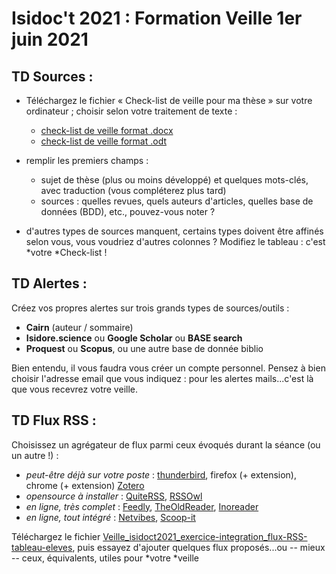 # Isidoc't 2021 : Formation Veille 1er juin 2021

## TD Sources :

-   Téléchargez le fichier « Check-list de veille pour ma thèse » sur votre ordinateur ; choisir selon votre traitement de texte :

    -   [check-list de veille format .docx](https://github.com/amarois/Formation_Veille/blob/main/Isidoct-Veille_2022_Ma-FIche-de-Veille_session-janv_2022.docx)
    -   [check-list de veille format .odt](https://github.com/amarois/Formation_Veille/blob/main/Isidoct-Veille_2022_Ma-FIche-de-Veille_session-janv_2022.odt)

-   remplir les premiers champs :

    -   sujet de thèse (plus ou moins développé) et quelques mots-clés, avec traduction (vous compléterez plus tard)
    -   sources : quelles revues, quels auteurs d'articles, quelles base de données (BDD), etc., pouvez-vous noter ?

-   d'autres types de sources manquent, certains types doivent être affinés selon vous, vous voudriez d'autres colonnes ? Modifiez le tableau : c'est *votre *Check-list !

## TD Alertes :

Créez vos propres alertes sur trois grands types de sources/outils :

-   **Cairn** (auteur / sommaire)
-   **Isidore.science** ou **Google Scholar** ou **BASE search**
-   **Proquest** ou **Scopus**, ou une autre base de donnée biblio

Bien entendu, il vous faudra vous créer un compte personnel. Pensez à bien choisir l'adresse email que vous indiquez : pour les alertes mails\...c'est là que vous recevrez votre veille.

## TD Flux RSS : 

Choisissez un agrégateur de flux parmi ceux évoqués durant la séance (ou un autre !) :

-   *peut-être déjà sur votre poste* : [thunderbird](https://support.mozilla.org/fr/kb/comment-s-abonner-aux-flux-de-nouvelles-et-blogs), firefox (+ extension), chrome (+ extension) [Zotero](https://www.zotero.org/support/fr/feeds)
-   *opensource à installer* : [QuiteRSS](https://quiterss.org/), [RSSOwl](https://www.rssowl.org/)
-   *en ligne, très complet* : [Feedly](https://feedly.com/), [TheOldReader](https://theoldreader.com/), [Inoreader](https://www.inoreader.com/language/french)
-   *en ligne, tout intégré* : [N](https://www.netvibes.com/fr)[etvibes](https://www.netvibes.com/fr), [S](https://www.scoop.it/)[coop-it](https://www.scoop.it/)

Téléchargez le fichier [Veille\_isidoct2021\_exercice-integration\_flux-RSS-tableau-eleves](https://github.com/amarois/Formation_Veille/blob/main/Veille_isidoct2021_exercice-integration_flux-RSS-tableau-eleves.pdf), puis essayez d'ajouter quelques flux proposés\...ou -- mieux -- ceux, équivalents, utiles pour *votre *veille 
